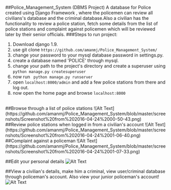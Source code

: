 ##Police_Management_System (DBMS Project)
A database for Police created using Django Framework , where the policemen can review all civilians's database and the criminal database.Also a civilian has the functionality to review a police station, fetch some details from the list of police stations and complaint against policemen which will be reviewed later by their senior officials.
###Steps to run project:
1. Download django 1.9.
2. use git clone ``` https://github.com/amanmj/Police_Management_System/ ```
3. change your password to your mysql database password in settings.py.
4. create a database named 'POLICE' through mysql.
5. change your path to the project's directory and create a superuser using ```python manage.py createsuperuser```
6. now run ``` python manage.py runserver```
6. open ```localhost:8000/admin``` and add a few police stations from there and log out.
7. now open the home page and browse ```localhost:8000```

<br>
##Browse through a list of police stations
![Alt Text](https://github.com/amanmj/Police_Management_System/blob/master/screenshots/Screenshot%20from%202016-04-24%2000-50-43.png)
<br>
##Review police stations when logged in from a civilian's account
![Alt Text](https://github.com/amanmj/Police_Management_System/blob/master/screenshots/Screenshot%20from%202016-04-24%2001-06-40.png)
<br>
##Complaint against a policeman
![Alt Text](https://github.com/amanmj/Police_Management_System/blob/master/screenshots/Screenshot%20from%202016-04-24%2001-07-33.png)

##Edit your personal details
![Alt Text](https://github.com/amanmj/Police_Management_System/blob/master/screenshots/Screenshot%20from%202016-04-24%2001-10-33.png)

##View a civilian's details, make him a criminal, view user/criminal database through policeman's account. Also view your junior policeman's account!
![Alt Text](https://github.com/amanmj/Police_Management_System/blob/master/screenshots/Screenshot%20from%202016-04-24%2001-11-27.png)
